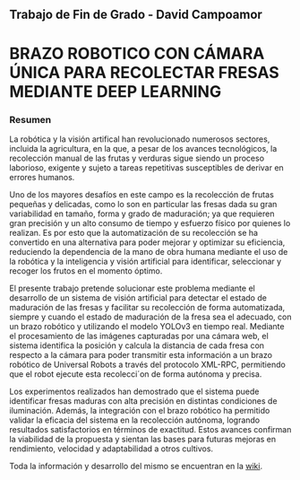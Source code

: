 ## Trabajo de Fin de Grado - David Campoamor
# **BRAZO ROBOTICO CON CÁMARA ÚNICA PARA RECOLECTAR FRESAS MEDIANTE DEEP LEARNING**
### Resumen
La robótica y la visión artifical han revolucionado numerosos sectores, incluida la agricultura, en la que, a pesar de los avances tecnológicos, la recolección manual de las frutas y verduras sigue siendo un proceso laborioso, exigente y sujeto a tareas repetitivas susceptibles de derivar en errores humanos.

Uno de los mayores desafíos en este campo es la recolección de frutas pequeñas y delicadas, como lo son en particular las fresas dada su gran variabilidad en tamaño, forma y grado de maduración; ya que requieren gran precisión y un alto consumo de tiempo y esfuerzo físico por quienes lo realizan. Es por esto que la automatización de su recolección se ha convertido en una alternativa para poder mejorar y optimizar su eficiencia, reduciendo la dependencia de la mano de obra humana mediante el uso de la robótica y la inteligencia y visión artificial para identificar, seleccionar y recoger los frutos en el momento óptimo.

El presente trabajo pretende solucionar este problema mediante el desarrollo de un sistema de visión artificial para detectar el estado de maduración de las fresas y facilitar su recolección de forma automatizada, siempre y cuando el estado de maduración de la fresa sea el adecuado, con un brazo robótico y utilizando el modelo YOLOv3 en tiempo real. Mediante el procesamiento de las imágenes capturadas por una cámara web, el sistema identifica la posición y calcula la distancia de cada fresa con respecto a la cámara para poder transmitir esta información a un brazo robótico de Universal Robots a través del protocolo XML-RPC, permitiendo que el robot ejecute esta recolecci´on de forma autónoma y precisa.

Los experimentos realizados han demostrado que el sistema puede identificar fresas maduras con alta precisión en distintas condiciones de iluminación. Además, la integración con el brazo robótico ha permitido validar la eficacia del sistema en la recolección autónoma, logrando resultados satisfactorios en términos de exactitud. Estos avances confirman la viabilidad de la propuesta y sientan las bases para futuras mejoras en rendimiento, velocidad y adaptabilidad a otros cultivos.

Toda la información y desarrollo del mismo se encuentran en la [wiki](https://github.com/RoboticsURJC/tfg-dcampoamor/wiki). </p>
